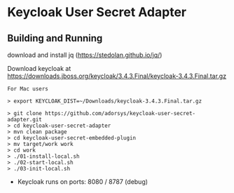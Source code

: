 # Keycloak User Secret Adapter



## Building and Running

download and install jq (https://stedolan.github.io/jq/)

Download keycloak at https://downloads.jboss.org/keycloak/3.4.3.Final/keycloak-3.4.3.Final.tar.gz


```
For Mac users

> export KEYCLOAK_DIST=~/Downloads/keycloak-3.4.3.Final.tar.gz

> git clone https://github.com/adorsys/keycloak-user-secret-adapter.git
> cd keycloak-user-secret-adapter
> mvn clean package
> cd keycloak-user-secret-embedded-plugin
> mv target/work work
> cd work
> ./01-install-local.sh
> ./02-start-local.sh
> ./03-init-local.sh

```

- Keycloak runs on ports: 8080 / 8787 (debug)

